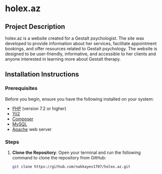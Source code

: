 # holex.az

## Project Description

holex.az is a website created for a Gestalt psychologist. The site was developed to provide information about her services, facilitate appointment bookings, and offer resources related to Gestalt psychology. The website is designed to be user-friendly, informative, and accessible to her clients and anyone interested in learning more about Gestalt therapy.

## Installation Instructions

### Prerequisites

Before you begin, ensure you have the following installed on your system:
- [PHP](https://www.php.net/downloads) (version 7.2 or higher)
- [Yii2](https://www.yiiframework.com/)
- [Composer](https://getcomposer.org/download/)
- [MySQL](https://dev.mysql.com/downloads/installer/)
- [Apache](https://httpd.apache.org/download.cgi) web server

### Steps

1. **Clone the Repository**:
   Open your terminal and run the following command to clone the repository from GitHub:

   ```sh
   git clone https://github.com/nakkayev1707/holex.az.git
